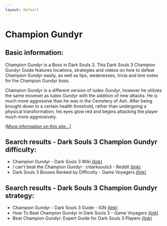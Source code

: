 ```yaml
---
layout: default
---
```

# Champion Gundyr

## Basic information:
Champion Gundyr is a Boss in Dark Souls 3. This Dark Souls 3 Champion Gundyr Guide features locations, strategies and videos on how to defeat Champion Gundyr easily, as well as tips, weaknesses, trivia and lore notes for the Champion Gundyr boss.

Champion Gundyr is a different version of Iudex Gundyr, however he utilizes the same moveset as Iudex Gundyr with the addition of new attacks. He is much more aggressive than he was in the Cemetery of Ash. After being brought down to a certain health threshold, rather than undergoing a physical transformation, his eyes glow red and begins attacking the player much more aggressively.


[[More information on this site...]](https://darksouls3.wiki.fextralife.com//Champion+Gundyr)

## Search results - Dark Souls 3 Champion Gundyr difficulty:
- Champion Gundyr - Dark Souls 3 Wiki [(link)](https://darksouls3.wiki.fextralife.com/champion+gundyr)
- I can't beat the Champion Gundyr : r/darksouls3 - Reddit [(link)](https://www.reddit.com/r/darksouls3/comments/j9ltoe/i_cant_beat_the_champion_gundyr/)
- Dark Souls 3 Bosses Ranked by Difficulty - Game Voyagers [(link)](https://gamevoyagers.com/dark-souls-3-bosses-ranked-difficulty/)

## Search results - Dark Souls 3 Champion Gundyr strategy:
- Champion Gundyr - Dark Souls 3 Guide - IGN [(link)](https://www.ign.com/wikis/dark-souls-3/Champion_Gundyr)
- How To Beat Champion Gundyr in Dark Souls 3 - Game Voyagers [(link)](https://gamevoyagers.com/how-to-beat-champion-gundyr-in-dark-souls-3/)
- Beat Champion Gundyr: Expert Guide for Dark Souls 3 Players [(link)](https://www.zleague.gg/theportal/beat-champion-gundyr-guide/)
